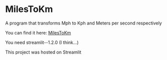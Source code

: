 # MilesToKm
A program that transforms Mph to Kph and Meters per second respectively

You can find it here: [MilesToKm](https://share.streamlit.io/macko-py/milestokm/main/MilesToKm.py)

You need streamlit--1.2.0 (I think...)

This project was hosted on Streamlit

